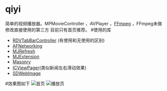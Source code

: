 # qiyi
简单的视频播放器。MPMovieController ，AVPlayer ，[FFmpeg](https://github.com/chrisballinger/FFmpeg-iOS.git) ，FFmpeg未做修改直接使用的第三方
目前只有首页推荐。
#使用的库
  * [RDVTabBarController](https://github.com/robbdimitrov/RDVTabBarController.git) (有使用和无使用的区别)
  * [AFNetworking](https://github.com/AFNetworking/AFNetworking.git)
  * [MJRefresh](https://github.com/CoderMJLee/MJRefresh.git)
  * [MJExtension](https://github.com/CoderMJLee/MJExtension.git)
  * [Masonry](https://github.com/cloudkite/Masonry.git)
  * [ICViewPager](https://github.com/monsieurje/ICViewPager.git)(类似新闻左右滑动效果)
  * [SDWebImage](https://github.com/rs/SDWebImage.git)

#效果图如下
![首页](http://7xoj45.com1.z0.glb.clouddn.com/1.png)
![播放页](http://7xoj45.com1.z0.glb.clouddn.com/2.png)
<!--#视频播放:-->
<!--<video id="video" controls="" preload="none" poster="http://7xoj45.com1.z0.glb.clouddn.com/1.png">-->
<!--      <source id="mp4" src="http://7xoj45.com1.z0.glb.clouddn.com/PlayVideo.mp4" type="video/mp4">-->
<!-- </video>-->
